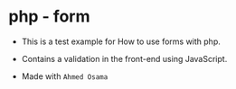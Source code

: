 # php - form

- This is a test example for How to use forms with php.
- Contains a validation in the front-end using JavaScript.

- Made with `Ahmed Osama`
